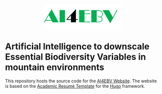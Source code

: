 <p align="center"><a target="_blank" rel="noopener"><img src="/assets/images/logo.png"></a></p>

# Artificial Intelligence to downscale Essential Biodiversity Variables in mountain environments

This repository hosts the source code for the [AI4EBV Website](). The website is based on the [Academic Resumé Template](https://github.com/wowchemy/starter-academic) for the [Hugo](https://gohugo.io/) framework.
